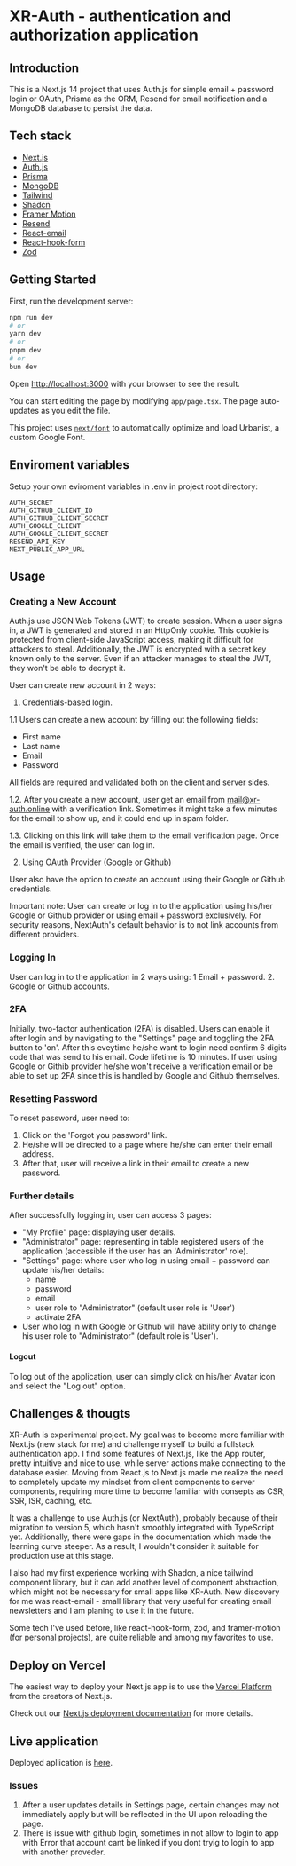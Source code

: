 # XR-Auth - authentication and authorization application

## Introduction

This is a Next.js 14 project that uses Auth.js for simple email + password login or OAuth, Prisma as the ORM, Resend for email notification and a MongoDB database to persist the data.


## Tech stack

- [Next.js](https://nextjs.org/docs)
- [Auth.js](https://authjs.dev/getting-started/introduction)
- [Prisma](https://www.prisma.io/docs)
- [MongoDB](https://www.mongodb.com)
- [Tailwind](https://tailwindcss.com/docs/installation)
- [Shadcn](https://ui.shadcn.com/docs)
- [Framer Motion](https://www.framer.com/motion)
- [Resend](https://resend.com/docs/introduction)
- [React-email](https://react.email/docs/introduction)
- [React-hook-form](https://react-hook-form.com)
- [Zod](https://zod.dev)


## Getting Started

First, run the development server:

```bash
npm run dev
# or
yarn dev
# or
pnpm dev
# or
bun dev
```

Open [http://localhost:3000](http://localhost:3000) with your browser to see the result.

You can start editing the page by modifying `app/page.tsx`. The page auto-updates as you edit the file.

This project uses [`next/font`](https://nextjs.org/docs/basic-features/font-optimization) to automatically optimize and load Urbanist, a custom Google Font.

## Enviroment variables

Setup your own eviroment variables in .env in project root directory:

```DATABASE_URL
AUTH_SECRET
AUTH_GITHUB_CLIENT_ID 
AUTH_GITHUB_CLIENT_SECRET
AUTH_GOOGLE_CLIENT
AUTH_GOOGLE_CLIENT_SECRET
RESEND_API_KEY
NEXT_PUBLIC_APP_URL
```

## Usage

### Creating a New Account

Auth.js use JSON Web Tokens (JWT) to create session. When a user signs in, a JWT is generated and stored in an HttpOnly cookie. This cookie is protected from client-side JavaScript access, making it difficult for attackers to steal. Additionally, the JWT is encrypted with a secret key known only to the server. Even if an attacker manages to steal the JWT, they won't be able to decrypt it.


User can create new account in 2 ways:</br>

1. Credentials-based login.</br>
   
1.1 Users can create a new account by filling out the following fields:</br>
- First name
- Last name
- Email
- Password
  
All fields are required and validated both on the client and server sides.

1.2. After you create a new account, user get an email from mail@xr-auth.online with a verification link. Sometimes it might take a few minutes for the email to show up, and it could end up in spam folder.</br>

1.3. Clicking on this link will take them to the email verification page. Once the email is verified, the user can log in.

2. Using OAuth Provider (Google or Github)
   
User also have the option to create an account using their Google or Github credentials.

Important note:
User can create or log in to the application using his/her Google or Github provider or using email + password exclusively. For security reasons, NextAuth's default behavior is to not link accounts from different providers.

### Logging In
User can log in to the application in 2 ways using:
1  Email + password.
2. Google or Github accounts.

### 2FA
Initially, two-factor authentication (2FA) is disabled. Users can enable it after login and by navigating to the "Settings" page and toggling the 2FA button to 'on'. After this eveytime he/she want to login need confirm 6 digits code that was send to his email. Code lifetime is 10 minutes.
If user using Google or Githib provider he/she won't receive a verification email or be able to set up 2FA since this is handled by Google and Github themselves.

### Resetting Password
To reset password, user need to:
1. Click on the 'Forgot you password' link.
2. He/she will be directed to a page where he/she can enter their email address. 
3. After that, user will receive a link in their email to create a new password.

### Further details
After successfully logging in, user can access 3 pages:
- "My Profile" page: displaying user details.
- "Administrator" page: representing in table registered users of the application (accessible if the user has an 'Administrator' role).
- "Settings" page: where user who log in using email + password can update his/her details:
  - name
  - password
  - email
  - user role to "Administrator" (default user role is 'User')
  - activate 2FA
-  User who log in with Google or Github will have ability only to change his user role to "Administrator" (default role is 'User').

#### Logout
To log out of the application, user can simply click on his/her Avatar icon and select the "Log out" option.

## Challenges & thougts

XR-Auth is experimental project. My goal was to become more familiar with Next.js (new stack for me) and challenge myself to build a fullstack authentication app. I find some features of Next.js, like the App router, pretty intuitive and nice to use, while server actions make connecting to the database easier. Moving from React.js to Next.js made me realize the need to completely update my mindset from client components to server components, requiring more time to become familiar with consepts as CSR, SSR, ISR, caching, etc. 

It was a challenge to use Auth.js (or NextAuth), probably because of their migration to version 5, which hasn't smoothly integrated with TypeScript yet. Additionally, there were gaps in the documentation which made the learning curve steeper. As a result, I wouldn't consider it suitable for production use at this stage.

I also had my first experience working with Shadcn, a nice tailwind component library, but it can add another level of component abstraction, which might not be necessary for small apps like XR-Auth. New discovery for me was react-email - small library that very useful for creating email newsletters and I am planing to use it in the future.

Some tech I've used before, like react-hook-form, zod, and framer-motion (for personal projects), are quite reliable and among my favorites to use.

## Deploy on Vercel

The easiest way to deploy your Next.js app is to use the [Vercel Platform](https://vercel.com/new?utm_medium=default-template&filter=next.js&utm_source=create-next-app&utm_campaign=create-next-app-readme) from the creators of Next.js.

Check out our [Next.js deployment documentation](https://nextjs.org/docs/deployment) for more details.

## Live application

Deployed apllication is [here](https://xr-auth.vercel.app).

### Issues
1. After a user updates details in Settings page, certain changes may not immediately apply but will be reflected in the UI upon reloading the page.
2. There is issue with github login, sometimes in not allow to login to app with Error that account cant be linked if you dont tryig to login to app with another proveder. 

